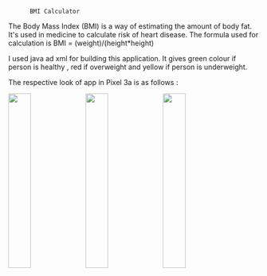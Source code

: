           BMI Calculator

The Body Mass Index (BMI) is a way of estimating the amount of body fat. It's used in medicine to calculate risk of heart disease.
The formula used for calculation is 
BMI = (weight)/(height*height)

I used java ad xml for building this application. It gives green colour if person is healthy , red if overweight and yellow if person is underweight.

The respective look of app in Pixel 3a is as follows :

<span><img src="https://user-images.githubusercontent.com/78803509/209947426-c629e02b-2228-411a-9246-96955022d683.png" width="30%"></span>
<span><img src="https://user-images.githubusercontent.com/78803509/209947818-5d030a8a-cc05-460f-8bd5-38f6d25de91e.png" width="30%"></span>
<span><img src="https://user-images.githubusercontent.com/78803509/209948005-40c567ea-3fd2-41cc-8c43-5f33b065d170.png" width="30%"></span>


